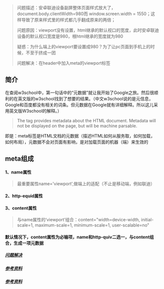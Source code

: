 > 问题描述：安卓联迪设备副屏整体页面样式放大了，document.body.clientWidth=980而 window.screen.width = 1550；这样导致了原来样式里的样式都几乎翻成原来的两倍；
>
> 问题原因：viewport没有设置，html继承的默认视口的宽度，此时安卓联迪设备的默认视口宽度是980，根html继承的宽度就为980
>
>
>
> 疑惑：为什么端上的viewport要设置成980？为了让pc页面到手机上的时候，不至于挤成一团
>
> 问题解决：在header中加入meta的viewport标签<meta name="viewport" content="width=device-width, initial-scale=1, maximum-scale=1, minimum-scale=1, user-scalable=no">



## 简介

在查阅w3school中，第一句话中的“元数据”就让我开始了Google之旅。然后很顺利的在英文版的w3school找到了想要的结果。（中文w3school说的是元信息，Google和百度都没有相关的词条。但元数据在Google就有详细解释。所以这儿采用英文版W3school的解释。）



>The <meta> tag provides metadata about the HTML document. Metadata will not be displayed on the page, but will be machine parsable.



即是：meta标签是HTML文档的元数据（描述HTML如何从服务取，如何加载，如何布局），元数据不会对页面有影响，是对加载页面的机器（端）来生效的



## meta组成

#### 1、name属性

>最重要属性name='viewport',做端上的适配（不止是移动端，例如联迪）

#### 2、http-equid属性

#### 3、content属性

>与name属性的‘viewport’组合：content="width=device-width, initial-scale=1, maximum-scale=1, minimum-scale=1, user-scalable=no"

#### 默认情况下，content属性为必输项，name和http-quiv二选一，与content组合，生成一项元数据

##### [问题解决](https://blog.csdn.net/u012402190/article/details/70172371)



#### 

##### [参考资料]('https://blog.csdn.net/xustart7720/article/details/79649896')

##### [参考资料](https://segmentfault.com/a/1190000004279791)

##### 



